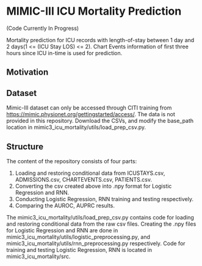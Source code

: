 # MIMIC-III ICU Mortality Prediction
(Code Currently In Progress)

Mortality prediction for ICU records with length-of-stay between 1 day and 2 days(1 <= (ICU Stay LOS) <= 2). Chart Events information of first three hours since ICU in-time is used for prediction.

## Motivation

## Dataset
Mimic-III dataset can only be accessed through CITI training from https://mimic.physionet.org/gettingstarted/access/. The data is not provided in this repository. Download the CSVs, and modify the base_path location in mimic3_icu_mortality/utils/load_prep_csv.py.

## Structure
The content of the repository consists of four parts:
1. Loading and restoring conditional data from ICUSTAYS.csv, ADMISSIONS.csv, CHARTEVENTS.csv, PATIENTS.csv.
2. Converting the csv created above into .npy format for Logistic Regression and RNN.
3. Conducting Logistic Regression, RNN training and testing respectively.
4. Comparing the AUROC, AUPRC results.

The mimic3_icu_mortality/utils/load_prep_csv.py contains code for loading and restoring conditional data from the raw csv files. Creating the .npy files for Logistic Regression and RNN are done in mimic3_icu_mortality/utils/logistic_preprocessing.py, and mimic3_icu_mortality/utils/rnn_preprocessing.py respectively. Code for training and testing Logistic Regression, RNN is located in mimic3_icu_mortality/src.
